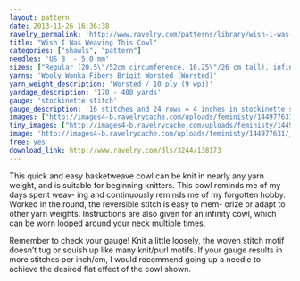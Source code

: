 ```yaml
---
layout: pattern
date: 2013-11-26 16:36:38
ravelry_permalink: 'http://www.ravelry.com/patterns/library/wish-i-was-weaving-this-cowl'
title: "Wish I Was Weaving This Cowl"
categories: ["shawls", "pattern"]
needles: 'US 8  - 5.0 mm'
sizes: ["Regular (20.5\"/52cm circumference, 10.25\"/26 cm tall), infinity (60\"/152cm circumference, 6.75\"/17cm tall)"]
yarns: 'Wooly Wonka Fibers Brigit Worsted (Worsted)'
yarn_weight_description: 'Worsted / 10 ply (9 wpi)'
yardage_description: '170 - 400 yards'
gauge: 'stockinette stitch'
gauge_description: '16 stitches and 24 rows = 4 inches in stockinette stitch'
images: ["http://images4-b.ravelrycache.com/uploads/feministy/144977631/_D7C6979_medium.JPG", "http://images4.ravelrycache.com/uploads/feministy/144977608/_D7C6982_medium.JPG", "http://images4-b.ravelrycache.com/uploads/feministy/144977565/_D7C7012_medium.JPG"]
tiny_images: ["http://images4-b.ravelrycache.com/uploads/feministy/144977631/_D7C6979_square.JPG", "http://images4-b.ravelrycache.com/uploads/feministy/144977608/_D7C6982_square.JPG", "http://images4-d.ravelrycache.com/uploads/feministy/144977565/_D7C7012_square.JPG"]
image: 'http://images4-b.ravelrycache.com/uploads/feministy/144977631/_D7C6979_square.JPG'
free: yes
download_link: http://www.ravelry.com/dls/3244/138173
---
```

<p>This quick and easy basketweave cowl can be knit in nearly any yarn weight, and is suitable for beginning knitters. This cowl reminds me of my days spent weav- ing and continuously reminds me of my forgotten hobby. Worked in the round, the reversible stitch is easy to mem- orize or adapt to other yarn weights. Instructions are also given for an infinity cowl, which can be worn looped around your neck multiple times.</p>

<p>Remember to check your gauge! Knit a little loosely, the woven stitch motif doesn’t tug or squish up like many knit/purl motifs. If your gauge results in more stitches per inch/cm, I would recommend going up a needle to achieve the desired flat effect of the cowl shown.</p>